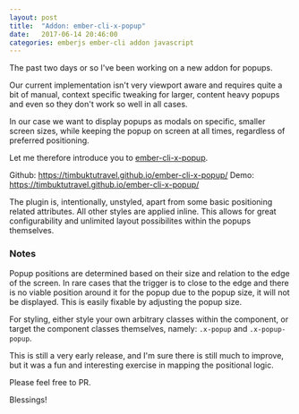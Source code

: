 ```yaml
---
layout: post
title:  "Addon: ember-cli-x-popup"
date:   2017-06-14 20:46:00
categories: emberjs ember-cli addon javascript
---
```


The past two days or so I've been working on a new addon for popups. 

Our current implementation isn't very viewport aware and requires quite a bit of manual, context specific tweaking for larger, content heavy popups and even so they don't work so well in all cases. 

In our case we want to display popups as modals on specific, smaller screen sizes, while keeping the popup on screen at all times, regardless of preferred positioning.

Let me therefore introduce you to [ember-cli-x-popup][github-page].

Github: https://timbuktutravel.github.io/ember-cli-x-popup/
Demo: https://timbuktutravel.github.io/ember-cli-x-popup/

The plugin is, intentionally, unstyled, apart from some basic positioning related attributes. All other styles are applied inline. This allows for great configurability and unlimited layout possibilites within the popups themselves.

### Notes
Popup positions are determined based on their size and relation to the edge of the screen. In rare cases that the trigger is to close to the edge and there is no viable position around it for the popup due to the popup size, it will not be displayed. This is easily fixable by adjusting the popup size.

For styling, either style your own arbitrary classes within the component, or target the component classes themselves, namely: `.x-popup` and `.x-popup-popup`.

This is still a very early release, and I'm sure there is still much to improve, but it was a fun and interesting exercise in mapping the positional logic.

Please feel free to PR.

Blessings!


[github-page]: https://github.com/TimbuktuTravel/ember-cli-x-popup
[demo-page]: https://timbuktutravel.github.io/ember-cli-x-popup/


